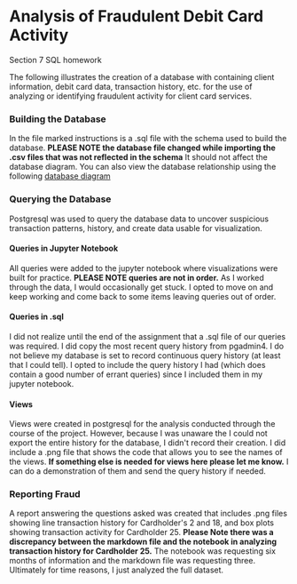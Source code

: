 # Analysis of Fraudulent Debit Card Activity
Section 7 SQL homework

The following illustrates the creation of a database with containing client information, debit card data, transaction history, etc. for the use of analyzing or identifying fraudulent activity for client card services.

### Building the Database

In the file marked instructions is a .sql file with the schema used to build the database. **PLEASE NOTE the database file changed while importing the .csv files that was not reflected in the schema** It should not affect the database diagram. You can also view  the database relationship using the following [database diagram]( https://app.quickdatabasediagrams.com/#/d/rLbwCv)

### Querying the Database
Postgresql was used to query the database data to uncover suspicious transaction patterns, history, and create data usable for visualization.

#### Queries in Jupyter Notebook
All queries were added to the jupyter notebook where visualizations were built for practice. **PLEASE NOTE queries are not in order.** As I worked through the data, I would occasionally get stuck. I opted to move on and keep working and come back to some items leaving queries out of order.

#### Queries in .sql
I did not realize until the end of the assignment that a .sql file of our queries was required. I did copy the most recent query history from pgadmin4. I do not believe my database is set to record continuous query history (at least that I could tell).  I opted to include the query history I had (which does contain a good number of errant queries) since I included them in my jupyter notebook.

#### Views
Views were created in postgresql for the analysis conducted through the course of the project. However, because I was unaware the I could not export the entire history for the database, I didn't record their creation. I did include a .png file that shows the code that allows you to see the names of the views. **If something else is needed for views here please let me know.** I can do a demonstration of them and send the query history if needed.

### Reporting Fraud
A report answering the questions asked was created that includes .png files showing line transaction history for Cardholder's 2 and 18, and box plots showing transaction activity for Cardholder 25. **Please Note there was a discrepancy between the markdown file and the notebook in analyzing transaction history for Cardholder 25.** The notebook was requesting six months of information and the markdown file was requesting three. Ultimately for time reasons, I just analyzed the full dataset.
